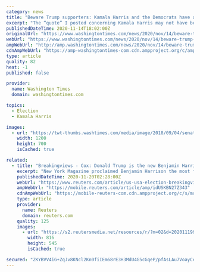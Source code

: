 ```yaml
---
category: news
title: "Beware Trump supporters: Kamala Harris and the Democrats have a list, and that's a fact"
excerpt: "The “quote” I posted concerning Kamala Harris may not have been accurate. But all these other comments are. And here’s something else that is entirely true, Sen. Harris’ silence."
publishedDateTime: 2020-11-14T18:02:00Z
originalUrl: "https://www.washingtontimes.com/news/2020/nov/14/beware-trump-supporters-kamala-harris-and-the-demo/"
webUrl: "https://www.washingtontimes.com/news/2020/nov/14/beware-trump-supporters-kamala-harris-and-the-demo/"
ampWebUrl: "http://amp.washingtontimes.com/news/2020/nov/14/beware-trump-supporters-kamala-harris-and-the-demo/"
cdnAmpWebUrl: "https://amp-washingtontimes-com.cdn.ampproject.org/c/amp.washingtontimes.com/news/2020/nov/14/beware-trump-supporters-kamala-harris-and-the-demo/"
type: article
quality: 82
heat: -1
published: false

provider:
  name: Washington Times
  domain: washingtontimes.com

topics:
  - Election
  - Kamala Harris

images:
  - url: "https://twt-thumbs.washtimes.com/media/image/2018/09/04/senate_supreme_court_99507_c0-228-5472-3420_s1200x700.jpg?f89739662670662341638fe34403095f75f3e118"
    width: 1200
    height: 700
    isCached: true

related:
  - title: "Breakingviews - Cox: Donald Trump is the new Benjamin Harrison"
    excerpt: "New York Magazine proclaimed Benjamin Harrison the most forgotten of America’s commanders in chief. Donald Trump’s turbulent stint as a fellow one-term president may, ironically, revive interest in his 19th century Republican forebear’s four years in"
    publishedDateTime: 2020-11-20T02:28:00Z
    webUrl: "https://www.reuters.com/article/us-usa-election-breakingviews/breakingviews-cox-donald-trump-is-the-new-benjamin-harrison-idUSKBN27Z343"
    ampWebUrl: "https://mobile.reuters.com/article/amp/idUSKBN27Z343"
    cdnAmpWebUrl: "https://mobile-reuters-com.cdn.ampproject.org/c/s/mobile.reuters.com/article/amp/idUSKBN27Z343"
    type: article
    provider:
      name: Reuters
      domain: reuters.com
    quality: 125
    images:
      - url: "https://s2.reutersmedia.net/resources/r/?m=02&d=20201119&t=2&i=1541819456&w=&fh=545px&fw=&ll=&pl=&sq=&r=LYNXMPEGAI1UH"
        width: 816
        height: 545
        isCached: true

secured: "ZKYBVV4iG+ZqJv8KNcl2Kn0fiIEm68rE3H3MdU4G5cGqeP/pfAsLAu7VoayCehuqlroF8cvqh5pOJ1IdaTMadMVVb9DRj9oOlVkV2z1sS+YCqcnOjILJYzbw48wKuzGVWCLdg9w07/rb/I+7uNuIP5QtISPmr3wABHijgc+jETvXhlyNEuO+uoXV9/0NtllTWY38uMSpNCL6fPsgES2aJh+WeG3KmsZBDpjfUasSQb7AuHz+4UEXj9SxTdT4XumnYWGkZdC98PP/wWrs9TGTuj5/iMp8c8ZIXV0AwotkZ/Wml4JrOqh775k1LhrdVSLsrFd+zBBML8dKKGMKQLd6JWFDircX5/6TwAnrG9H71S8=;M9k4aUPWKrvm0APxOEfVNw=="
---
```


